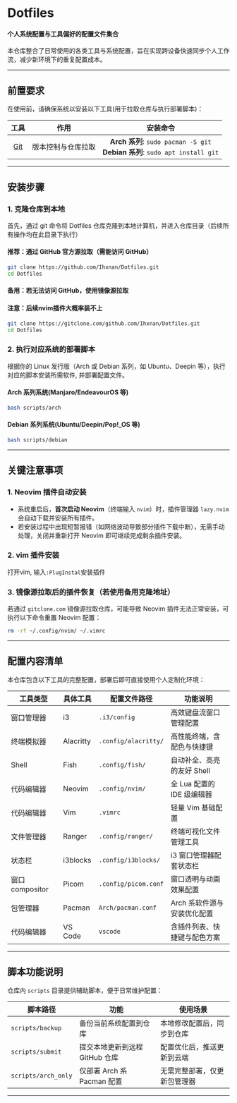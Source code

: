 # Dotfiles

#### 个人系统配置与工具偏好的配置文件集合

本仓库整合了日常使用的各类工具与系统配置，旨在实现跨设备快速同步个人工作流，减少新环境下的重复配置成本。

---

## 前置要求
在使用前，请确保系统以安装以下工具(用于拉取仓库与执行部署脚本)：

| 工具                                 | 作用               | 安装命令                                                                            |
| :-:                                  | :-:                | :-:                                                                                 |
| [Git](https://git-scm.com/downloads) | 版本控制与仓库拉取 | **Arch 系列**: `sudo pacman -S git` <br> **Debian 系列**: `sudo apt install git`    |

---

## 安装步骤

### 1. 克隆仓库到本地

首先，通过 git 命令将 Dotfiles 仓库克隆到本地计算机，并进入仓库目录（后续所有操作均在此目录下执行）
    
#### 推荐：通过 GitHub 官方源拉取（需能访问 GitHub）
```bash
git clone https://github.com/Ihxnan/Dotfiles.git
cd Dotfiles
```
#### 备用：若无法访问 GitHub，使用镜像源拉取
#### 注意：后续nvim插件大概率装不上
```bash
git clone https://gitclone.com/github.com/Ihxnan/Dotfiles.git
cd Dotfiles
```

### 2. 执行对应系统的部署脚本
根据你的 Linux 发行版（Arch 或 Debian 系列，如 Ubuntu、Deepin 等），执行对应的脚本安装所需软件, 并部署配置文件。

#### Arch 系列系统(Manjaro/EndeavourOS 等)
```bash
bash scripts/arch
```
#### Debian 系列系统(Ubuntu/Deepin/Pop!_OS 等)
```bash
bash scripts/debian
```

---

## 关键注意事项

### 1. Neovim 插件自动安装
- 系统重启后，**首次启动 Neovim**（终端输入 `nvim`）时，插件管理器 `lazy.nvim` 会自动下载并安装所有插件。
- 若安装过程中出现短暂报错（如网络波动导致部分插件下载中断），无需手动处理，关闭并重新打开 Neovim 即可继续完成剩余插件安装。

### 2. vim 插件安装
打开vim, 输入`:PlugInstal`安装插件

### 3. 镜像源拉取后的插件恢复（若使用备用克隆地址）
若通过 `gitclone.com` 镜像源拉取仓库，可能导致 Neovim 插件无法正常安装，可执行以下命令重置 Neovim 配置：
```bash
rm -rf ~/.config/nvim/ ~/.vimrc
```

---


## 配置内容清单
本仓库包含以下工具的完整配置，部署后即可直接使用个人定制化环境：

| 工具类型        | 具体工具  | 配置文件路径         | 功能说明                     |
|-----------------|-----------|----------------------|------------------------------|
| 窗口管理器      | i3        | `.i3/config`         | 高效键盘流窗口管理配置       |
| 终端模拟器      | Alacritty | `.config/alacritty/` | 高性能终端，含配色与快捷键   |
| Shell           | Fish      | `.config/fish/`      | 自动补全、高亮的友好 Shell   |
| 代码编辑器      | Neovim    | `.config/nvim/`      | 全 Lua 配置的 IDE 级编辑器   |
| 代码编辑器      | Vim       | `.vimrc`             | 轻量 Vim 基础配置            |
| 文件管理器      | Ranger    | `.config/ranger/`    | 终端可视化文件管理工具       |
| 状态栏          | i3blocks  | `.config/i3blocks/`  | i3 窗口管理器配套状态栏      |
| 窗口 compositor | Picom     | `.config/picom.conf` | 窗口透明与动画效果配置       |
| 包管理器        | Pacman    | `Arch/pacman.conf`   | Arch 系软件源与安装优化配置  |
| 代码编辑器      | VS Code   | `vscode`             | 含插件列表、快捷键与配色方案 |

---

## 脚本功能说明
仓库内 `scripts` 目录提供辅助脚本，便于日常维护配置：

| 脚本路径               | 功能                           | 使用场景                     |
|------------------------|--------------------------------|------------------------------|
| `scripts/backup`       | 备份当前系统配置到仓库         | 本地修改配置后，同步到仓库   |
| `scripts/submit`       | 提交本地更新到远程 GitHub 仓库 | 配置优化后，推送更新到云端   |
| `scripts/arch_only`    | 仅部署 Arch 系 Pacman 配置     | 无需完整部署，仅更新包管理器 |

---
